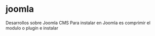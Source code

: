 # joomla
Desarrollos sobre Joomla CMS
Para instalar en Joomla es comprimir el modulo o plugin e instalar
